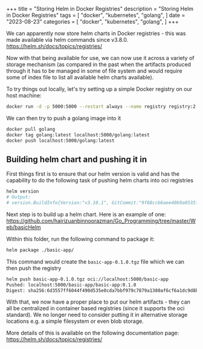 +++
title = "Storing Helm in Docker Registries"
description = "Storing Helm in Docker Registries"
tags = [
    "docker",
    "kubernetes",
    "golang",
]
date = "2023-08-23"
categories = [
    "docker",
    "kubernetes",
    "golang",
]
+++

We can apparently now store helm charts in Docker registries - this was made available via helm commands since v3.8.0. https://helm.sh/docs/topics/registries/

Now with that being available for use, we can now use it across a variety of storage mechanism (as compared in the past when the artifacts produced through it has to be managed in some of file system and would require some of index file to list all available helm charts available).

To try things out locally, let's try setting up a simple Docker registry on our host machine:

```bash
docker run -d -p 5000:5000 --restart always --name registry registry:2
```

We can then try to push a golang image into it

```bash
docker pull golang
docker tag golang:latest localhost:5000/golang:latest
docker push localhost:5000/golang:latest
```

## Building helm chart and pushing it in

First things first is to ensure that our helm version is valid and has the capability to do the following task of pushing helm charts into oci registries

```bash
helm version
# Output:
# version.BuildInfo{Version:"v3.10.1", GitCommit:"9f88ccb6aee40b9a0535fcc7efea6055e1ef72c9", GitTreeState:"clean", GoVersion:"go1.18.7"}
```

Next step is to build up a helm chart. Here is an example of one:  
https://github.com/hairizuanbinnoorazman/Go_Programming/tree/master/Web/basicHelm

Within this folder, run the following command to package it:

```bash
helm package ./basic-app/
```

This command would create the `basic-app-0.1.0.tgz` file which we can then push the registry

```bash
helm push basic-app-0.1.0.tgz oci://localhost:5000/basic-app
Pushed: localhost:5000/basic-app/basic-app:0.1.0
Digest: sha256:6d3557ff6044f490d535e0cda7bbf979c7879a1380af6cf6a1dc9d8b532d5134
```

With that, we now have a proper place to put our helm artifacts - they can all be centralized in container based registries (since it supports the oci standard). We no longer need to consider putting it in alternative storage locations e.g. a simple filesystem or even blob storage.

More details of this is available on the following documentation page:  
https://helm.sh/docs/topics/registries/